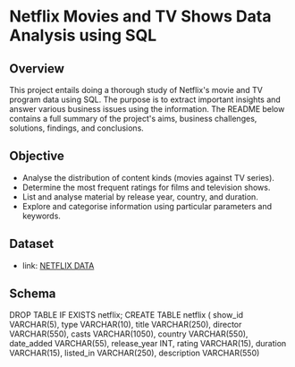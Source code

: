 # Netflix Movies and TV Shows Data Analysis using SQL

## Overview

This project entails doing a thorough study of Netflix's movie and TV program data using SQL.  The purpose is to extract important insights and answer various business issues using the information.  The README below contains a full summary of the project's aims, business challenges, solutions, findings, and conclusions.

## Objective

- Analyse the distribution of content kinds (movies against TV series).
- Determine the most frequent ratings for films and television shows.
- List and analyse material by release year, country, and duration.
- Explore and categorise information using particular parameters and keywords.

## Dataset

- link: [NETFLIX DATA](https://www.kaggle.com/datasets/shivamb/netflix-shows?resource=download)

## Schema

 DROP TABLE IF EXISTS netflix;
CREATE TABLE netflix
(
	show_id	VARCHAR(5),
	type    VARCHAR(10),
	title	VARCHAR(250),
	director VARCHAR(550),
	casts	VARCHAR(1050),
	country	VARCHAR(550),
	date_added	VARCHAR(55),
	release_year	INT,
	rating	VARCHAR(15),
	duration	VARCHAR(15),
	listed_in	VARCHAR(250),
	description VARCHAR(550)
